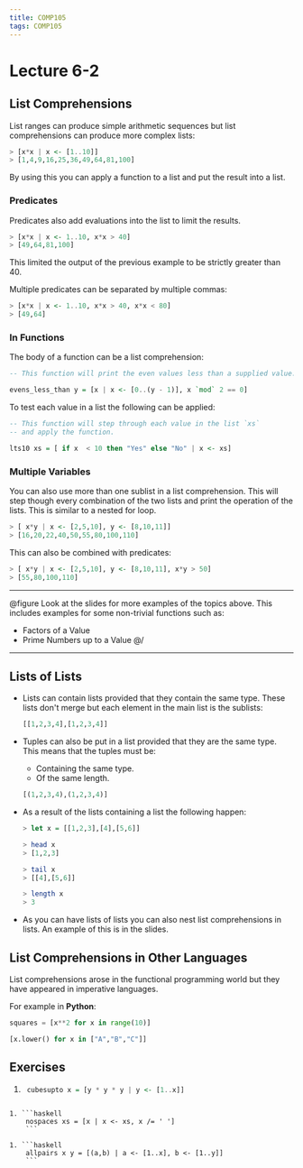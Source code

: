 ```yaml
---
title: COMP105
tags: COMP105
---
```

# Lecture 6-2
## List Comprehensions
List ranges can produce simple arithmetic sequences but list comprehensions can produce more complex lists:

```haskell
> [x*x | x <- [1..10]]
> [1,4,9,16,25,36,49,64,81,100]
```

By using this you can apply a function to a list and put the result into a list.

### Predicates
Predicates also add evaluations into the list to limit the results.

```haskell
> [x*x | x <- 1..10, x*x > 40]
> [49,64,81,100]
```

This limited the output of the previous example to be strictly greater than 40.

Multiple predicates can be separated by multiple commas:

```haskell
> [x*x | x <- 1..10, x*x > 40, x*x < 80]
> [49,64]
```

### In Functions
The body of a function can be a list comprehension:

```haskell
-- This function will print the even values less than a supplied value.

evens_less_than y = [x | x <- [0..(y - 1)], x `mod` 2 == 0]
```

To test each value in a list the following can be applied:

```haskell
-- This function will step through each value in the list `xs`
-- and apply the function.

lts10 xs = [ if x  < 10 then "Yes" else "No" | x <- xs]
```

### Multiple Variables
You can also use more than one sublist in a list comprehension. This will step though every combination of the two lists and print the operation of the lists. This is similar to a nested for loop.

```haskell
> [ x*y | x <- [2,5,10], y <- [8,10,11]]
> [16,20,22,40,50,55,80,100,110]
```

This can also be combined with predicates:

```haskell
> [ x*y | x <- [2,5,10], y <- [8,10,11], x*y > 50]
> [55,80,100,110]
```

---
@figure
Look at the slides for more examples of the topics above. This includes examples for some non-trivial functions such as:

* Factors of a Value
* Prime Numbers up to a Value
@/
---

## Lists of Lists
* Lists can contain lists provided that they contain the same type. These lists don't merge but each element in the main list is the sublists:

	```haskell
	[[1,2,3,4],[1,2,3,4]]
	```

* Tuples can also be put in a list provided that they are the same type. This means that the tuples must be:

	* Containing the same type.
	* Of the same length.

	```haskell
	[(1,2,3,4),(1,2,3,4)]
	```

* As a result of the lists containing a list the following happen:

	```haskell
	> let x = [[1,2,3],[4],[5,6]]

	> head x
	> [1,2,3]

	> tail x
	> [[4],[5,6]]

	> length x
	> 3
	```

* As you can have lists of lists you can also nest list comprehensions in lists. An example of this is in the slides.

## List Comprehensions in Other Languages
List comprehensions arose in the functional programming world but they have appeared in imperative languages.

For example in **Python**:

```python
squares = [x**2 for x in range(10)]

[x.lower() for x in ["A","B","C"]]
```

## Exercises
1. ```haskell
	cubesupto x = [y * y * y | y <- [1..x]]
```

1. ```haskell
	nospaces xs = [x | x <- xs, x /= ' ']
	```
	
1. ```haskell
	allpairs x y = [(a,b) | a <- [1..x], b <- [1..y]]
	```